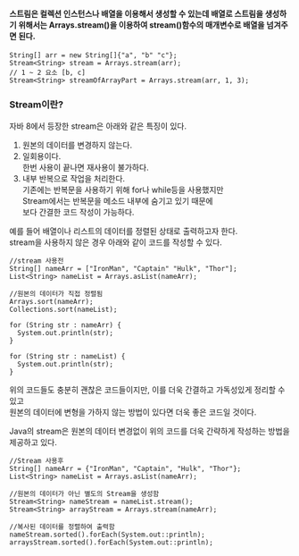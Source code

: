 <h4>스트림은 컬렉션 인스턴스나 배열을 이용해서 생성할 수 있는데 배열로  
스트림을 생성하기 위해서는 Arrays.stream()을 이용하여 stream()함수의
매개변수로 배열을 넘겨주면 된다.</h4>

```
String[] arr = new String[]{"a", "b" "c"};
Stream<String> stream = Arrays.stream(arr);
// 1 ~ 2 요소 [b, c]
Stream<String> streamOfArrayPart = Arrays.stream(arr, 1, 3);
```

### Stream이란?
자바 8에서 등장한 stream은 아래와 같은 특징이 있다.
1. 원본의 데이터를 변경하지 않는다.
2. 일회용이다.  
   한번 사용이 끝나면 재사용이 불가하다.
3. 내부 반복으로 작업을 처리한다.  
   기존에는 반복문을 사용하기 위해 for나 while등을 사용했지만  
   Stream에서는 반복문을 메소드 내부에 숨기고 있기 때문에   
   보다 간결한 코드 작성이 가능하다.

예를 들어 배열이나 리스트의 데이터를 정렬된 상태로 출력하고자 한다.  
stream을 사용하지 않은 경우 아래와 같이 코드를 작성할 수 있다.

```
//stream 사용전
String[] nameArr = ["IronMan", "Captain" "Hulk", "Thor"];
List<String> nameList = Arrays.asList(nameArr);

//원본의 데이터가 직접 정렬됨
Arrays.sort(nameArr);
Collections.sort(nameList);

for (String str : nameArr) {
  System.out.println(str);
}

for (String str : nameList) {
  System.out.println(str);
}
```
위의 코드들도 충분히 괜찮은 코드들이지만, 이를 더욱 간결하고 가독성있게 정리할 수 있고  
원본의 데이터에 변형을 가하지 않는 방법이 있다면 더욱 좋은 코드일 것이다.  
  
Java의 stream은 원본의 데이터 변경없이 위의 코드를 더욱 간략하게 작성하는 방법을  
제공하고 있다.   

```
//Stream 사용후
String[] nameArr = {"IronMan", "Captain", "Hulk", "Thor"};
List<String> nameList = Arrays.asList(nameArr);

//원본의 데이터가 아닌 별도의 Stream을 생성함
Stream<String> nameStream = nameList.stream();
Stream<String> arrayStream = Arrays.stream(nameArr);

//복사된 데이터를 정렬하여 출력함
nameStream.sorted().forEach(System.out::println);
arraysStream.sorted().forEach(System.out::println);
```

















